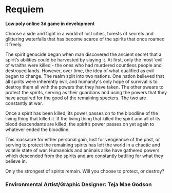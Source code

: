 Requiem
=======

**Low poly online 3d game in development**

Choose a side and fight in a world of lost cities, forests of secrets and glittering waterfalls that has become scarce of the spirits that once roamed it freely.

The spirit genocide began when man discovered the ancient secret that a spirit’s abilities could be harvested by slaying it. At first, only the most ‘evil’ of wraiths were killed - the ones who had murdered countless people and destroyed lands. However, over time, the idea of what qualified as evil began to change. The realm split into two nations. One nation believed that all spirits were inherently evil, and humanity's only hope of survival is to destroy them all with the powers that they have taken. The other swears to protect the spirits, serving as their guardians and using the powers that they have acquired for the good of the remaining specters. The two are constantly at war.

Once a spirit has been killed, its power passes on to the bloodline of the living thing that killed it. If the living thing that killed the spirit and all of its blood descendants are killed, the spirit’s power passes on yet again to whatever ended the bloodline.

This massacre for either personal gain, lust for vengeance of the past, or serving to protect the remaining spirits has left the world in a chaotic and volatile state of war. Humanoids and animals alike have gathered powers which descended from the spirits and are constantly battling for what they believe in.

Only the strongest of spirits remain. Will you choose to protect, or destroy?

### Environmental Artist/Graphic Designer: Teja Mae Godson ###
